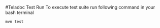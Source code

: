 #Teladoc Test Run
To execute test suite run following command in your bash terminal
```bash
mvn test
```